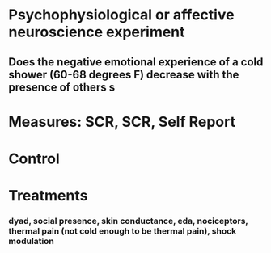 # Psychophysiological or affective neuroscience experiment

## Does the negative emotional experience of a cold shower (60-68 degrees F) decrease with the presence of others s

# Measures: SCR, SCR, Self Report

# Control
# Treatments

### dyad, social presence, skin conductance, eda, nociceptors, thermal pain (not cold enough to be thermal pain), shock modulation 
